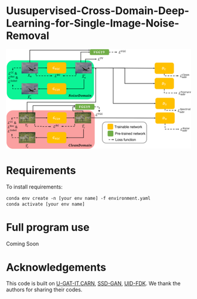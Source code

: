 # Uusupervised-Cross-Domain-Deep-Learning-for-Single-Image-Noise-Removal  

![image](https://github.com/s0966066980/Uusupervised-Cross-Domain-Deep-Learning-for-Single-Image-Noise-Removal/blob/main/Figure/Figure1.png)


# Requirements
To install requirements:
```
conda env create -n [your env name] -f environment.yaml 
conda activate [your env name]
```
# Full program use
Coming  Soon


# Acknowledgements
This code is built on [U-GAT-IT](https://github.com/znxlwm/UGATIT-pytorch),[CARN](https://github.com/nmhkahn/CARN-pytorch), [SSD-GAN](https://github.com/cyq373/SSD-GAN), [UID-FDK](https://github.com/jdg900/UID-FDK/tree/1b1ae84d5a7b8bfdaac42c2f20660b0f8dbdeb75). We thank the authors for sharing their codes.
